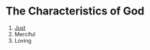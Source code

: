 # The Characteristics of God
1. [Just](https://Covington-Shey.github.io/Just.html)
2. Merciful 
3. Loving
